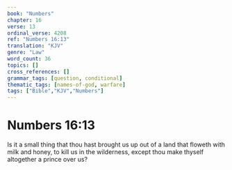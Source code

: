 ```yaml
---
book: "Numbers"
chapter: 16
verse: 13
ordinal_verse: 4208
ref: "Numbers 16:13"
translation: "KJV"
genre: "Law"
word_count: 36
topics: []
cross_references: []
grammar_tags: [question, conditional]
thematic_tags: [names-of-god, warfare]
tags: ["Bible","KJV","Numbers"]
---
```


# Numbers 16:13

Is it a small thing that thou hast brought us up out of a land that floweth with milk and honey, to kill us in the wilderness, except thou make thyself altogether a prince over us?
